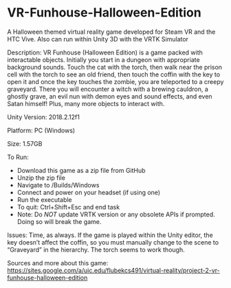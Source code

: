 # VR-Funhouse-Halloween-Edition
A Halloween themed virtual reality game developed for Steam VR and the HTC Vive. Also can run within Unity 3D with the VRTK Simulator

Description:
VR Funhouse (Halloween Edition) is a game packed with interactable objects. Initially you start in a dungeon with appropriate background sounds. Touch the cat with the torch, then walk near the prison cell with the torch to see an old friend, then touch the coffin with the key to open it and once the key touches the zombie, you are teleported to a creepy graveyard. There you will encounter a witch with a brewing cauldron, a ghostly grave, an evil nun with demon eyes and sound effects, and even Satan himself! Plus, many more objects to interact with. 

Unity Version: 2018.2.12f1

Platform: PC (Windows)

Size: 1.57GB


To Run:
- Download this game as a zip file from GitHub 
- Unzip the zip file
- Navigate to /Builds/Windows
- Connect and power on your headset (if using one)
- Run the executable
- To quit: Ctrl+Shift+Esc and end task
- Note: Do *NOT* update VRTK version or any obsolete APIs if prompted. Doing so will break the game.

Issues: 
Time, as always. If the game is played within the Unity editor, the key doesn’t affect the coffin, so you must manually change to the scene to “Graveyard” in the hierarchy. The torch seems to work though.

Sources and more about this game: https://sites.google.com/a/uic.edu/flubekcs491/virtual-reality/project-2-vr-funhouse-halloween-edition
